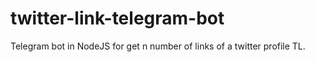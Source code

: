 # twitter-link-telegram-bot
Telegram bot in NodeJS for get n number of links of a twitter profile TL.
